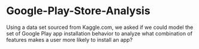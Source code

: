 # Google-Play-Store-Analysis
Using a data set sourced from Kaggle.com, we asked if we could model the set of Google Play app installation behavior to analyze what combination of features makes a user more likely to install an app?
